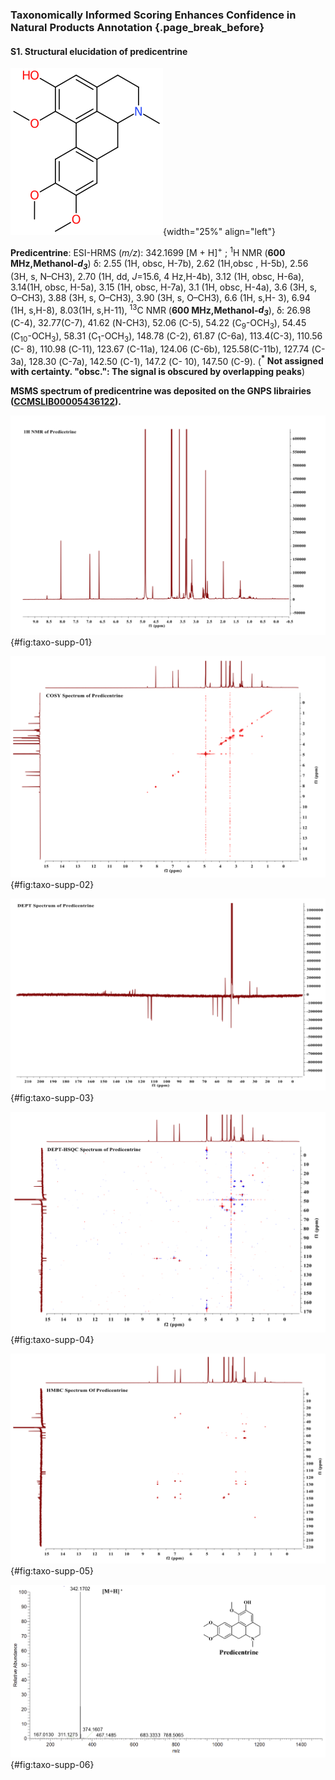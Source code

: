 ### Taxonomically Informed Scoring Enhances Confidence in Natural Products Annotation {.page_break_before}

#### S1. Structural elucidation of predicentrine

![](images/OUTYMWDDJORZOH.svg){width="25%" align="left"}

**Predicentrine**: ESI-HRMS (*m/z*): 342.1699 [M + H]<sup>+</sup> ; <sup>1</sup>H NMR (**600 MHz,Methanol-*d<sub>3</sub>***) δ: 2.55 (1H, obsc, H-7b), 2.62 (1H,obsc , H-5b), 2.56 (3H, s, N–CH3), 2.70 (1H, dd, *J*=15.6, 4 Hz,H-4b), 3.12 (1H, obsc, H-6a), 3.14(1H, obsc, H-5a), 3.15 (1H, obsc, H-7a), 3.1 (1H, obsc, H-4a), 3.6 (3H, s, O–CH3), 3.88 (3H, s, O–CH3), 3.90 (3H, s, O–CH3), 6.6 (1H, s,H- 3), 6.94 (1H, s,H-8), 8.03(1H, s,H-11), <sup> 13</sup>C NMR (**600 MHz,Methanol-*d<sub>3</sub>***), δ: 26.98 (C-4), 32.77(C-7), 41.62 (N-CH3), 52.06 (C-5), 54.22 (C<sub>9</sub>-OCH<sub>3</sub>), 54.45 (C<sub>10</sub>-OCH<sub>3</sub>), 58.31 (C<sub>1</sub>-OCH<sub>3</sub>), 148.78 (C-2), 61.87 (C-6a), 113.4(C-3), 110.56 (C- 8), 110.98 (C-11), 123.67 (C-11a), 124.06 (C-6b), 125.58(C-11b), 127.74 (C-3a), 128.30 (C-7a), 142.50 (C-1), 147.2 (C- 10), 147.50 (C-9). (**<sup>\*</sup> Not assigned with certainty. "obsc.": The signal is obscured by overlapping peaks**)

**MSMS spectrum of predicentrine was deposited on the GNPS librairies ([CCMSLIB00005436122](https://gnps.ucsd.edu/ProteoSAFe/gnpslibraryspectrum.jsp?SpectrumID=CCMSLIB00005436122)).**

![<sup>1</sup>H NMR spectrum of predicentrine](images/taxo-supp-01.svg){#fig:taxo-supp-01}

![COSY spectrum of predicentrine](images/taxo-supp-02.svg){#fig:taxo-supp-02} 

![DEPT spectrum of predicentrine](images/taxo-supp-03.svg){#fig:taxo-supp-03}

![DEPT-HSQC spectrum of predicentrine](images/taxo-supp-04.svg){#fig:taxo-supp-04}

![HMBC spectrum of predicentrine](images/taxo-supp-05.svg){#fig:taxo-supp-05}

![HRMS spectrum of predicentrine](images/taxo-supp-06.png){#fig:taxo-supp-06}
